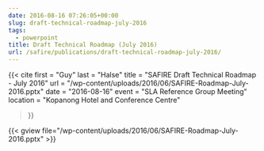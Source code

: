 ```yaml
---
date: 2016-08-16 07:26:05+00:00
slug: draft-technical-roadmap-july-2016
tags:
  - powerpoint
title: Draft Technical Roadmap (July 2016)
url: /safire/publications/draft-technical-roadmap-july-2016/
---
```


{{< cite
    first = "Guy"
    last = "Halse"
    title = "SAFIRE Draft Technical Roadmap - July 2016"
    url = "/wp-content/uploads/2016/06/SAFIRE-Roadmap-July-2016.pptx"
    date = "2016-08-16"
    event = "SLA Reference Group Meeting"
    location = "Kopanong Hotel and Conference Centre"
>}}
<!--more-->

{{< gview file="/wp-content/uploads/2016/06/SAFIRE-Roadmap-July-2016.pptx" >}}
